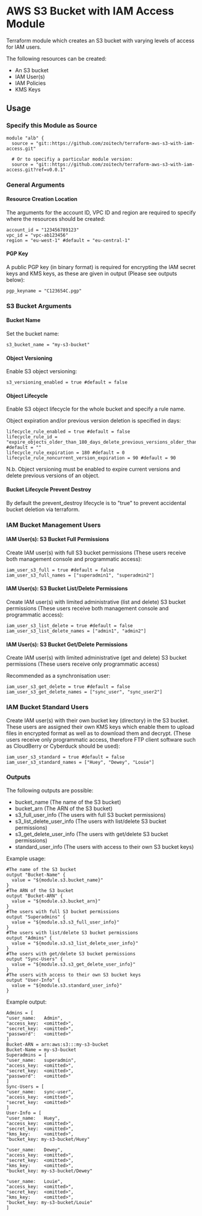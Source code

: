 # AWS S3 Bucket with IAM Access Module
Terraform module which creates an S3 bucket with varying levels of access for IAM users.

The following resources can be created:
* An S3 bucket
* IAM User(s)
* IAM Policies
* KMS Keys

## Usage
### Specify this Module as Source
```hcl
module "alb" {
  source = "git::https://github.com/zoitech/terraform-aws-s3-with-iam-access.git"

  # Or to specifiy a particular module version:
  source = "git::https://github.com/zoitech/terraform-aws-s3-with-iam-access.git?ref=v0.0.1"
```
### General Arguments
#### Resource Creation Location
The arguments for the account ID, VPC ID and region are required to specify where the resources should be created:
```hcl
account_id = "123456789123"
vpc_id = "vpc-ab123456"
region = "eu-west-1" #default = "eu-central-1"
```
#### PGP Key 
A public PGP key (in binary format) is required for encrypting the IAM secret keys and KMS keys, as these are given in output (Please see outputs below):
```hcl
pgp_keyname = "C123654C.pgp"
```
### S3 Bucket Arguments
#### Bucket Name 
Set the bucket name:
```hcl
s3_bucket_name = "my-s3-bucket"
```
#### Object Versioning 
Enable S3 object versioning:
```hcl
s3_versioning_enabled = true #default = false
```
#### Object Lifecycle 
Enable S3 object lifecycle for the whole bucket and specify a rule name.

Object expiration and/or previous version deletion is specified in days:
```hcl
lifecycle_rule_enabled = true #default = false
lifecycle_rule_id = "expire_objects_older_than_180_days_delete_previous_versions_older_than_90_days" #default = ""
lifecycle_rule_expiration = 180 #default = 0
lifecycle_rule_noncurrent_version_expiration = 90 #default = 90 
```

N.b. Object versioning must be enabled to expire current versions and delete previous versions of an object. 

#### Bucket Lifecycle Prevent Destroy
By default the prevent_destroy lifecycle is to "true" to prevent accidental bucket deletion via terraform.

### IAM Bucket Management Users 
#### IAM User(s): S3 Bucket Full Permissions 
Create IAM user(s) with full S3 bucket permissions (These users receive both management console and programmatic access):
```hcl
iam_user_s3_full = true #default = false
iam_user_s3_full_names = ["superadmin1", "superadmin2"]
```
#### IAM User(s): S3 Bucket List/Delete Permissions 
Create IAM user(s) with limited administrative (list and delete) S3 bucket permissions (These users receive both management console and programmatic access):
```hcl
iam_user_s3_list_delete = true #default = false
iam_user_s3_list_delete_names = ["admin1", "admin2"]
```
#### IAM User(s): S3 Bucket Get/Delete Permissions 
Create IAM user(s) with limited administrative (get and delete) S3 bucket permissions (These users receive only programmatic access)

Recommended as a synchronisation user:
```hcl
iam_user_s3_get_delete = true #default = false
iam_user_s3_get_delete_names = ["sync_user", "sync_user2"]
```
### IAM Bucket Standard Users
Create IAM user(s) with their own bucket key (directory) in the S3 bucket. These users are assigned their own KMS keys which enable them to upload files in encrypted format as well as to download them and decrypt. (These users receive only programmatic access, therefore FTP client software such as CloudBerry or Cyberduck should be used):
```hcl
iam_user_s3_standard = true #default = false
iam_user_s3_standard_names = ["Huey", "Dewey", "Louie"]
```

### Outputs 
The following outputs are possible:
* bucket_name (The name of the S3 bucket)
* bucket_arn (The ARN of the S3 bucket)
* s3_full_user_info  (The users with full S3 bucket permissions)
* s3_list_delete_user_info (The users with list/delete S3 bucket permissions)
* s3_get_delete_user_info (The users with get/delete S3 bucket permissions)
* standard_user_info (The users with access to their own S3 bucket keys)


Example usage:
```hcl
#The name of the S3 bucket
output "Bucket-Name" {
  value = "${module.s3.bucket_name}"
}
#The ARN of the S3 bucket
output "Bucket-ARN" {
  value = "${module.s3.bucket_arn}"
}
#The users with full S3 bucket permissions
output "Superadmins" {
  value = "${module.s3.s3_full_user_info}"
}
#The users with list/delete S3 bucket permissions
output "Admins" {
  value = "${module.s3.s3_list_delete_user_info}"
}
#The users with get/delete S3 bucket permissions
output "Sync-Users" {
  value = "${module.s3.s3_get_delete_user_info}"
}
#The users with access to their own S3 bucket keys
output "User-Info" {
  value = "${module.s3.standard_user_info}"
}
```

Example output:
```hcl
Admins = [
"user_name:   Admin",
"access_key:  <omitted>",
"secret_key:  <omitted>",
"password":   <omitted>"
]
Bucket-ARN = arn:aws:s3:::my-s3-bucket
Bucket-Name = my-s3-bucket
Superadmins = [
"user_name:   superadmin",
"access_key:  <omitted>",
"secret_key:  <omitted>",
"password":   <omitted>"
]
Sync-Users = [
"user_name:   sync-user",
"access_key:  <omitted>",
"secret_key:  <omitted>"
]
User-Info = [
"user_name:   Huey",
"access_key:  <omitted>",
"secret_key:  <omitted>",
"kms_key:     <omitted>",
"bucket_key: my-s3-bucket/Huey"

"user_name:   Dewey",
"access_key:  <omitted>",
"secret_key:  <omitted>",
"kms_key:     <omitted>",
"bucket_key: my-s3-bucket/Dewey"

"user_name:   Louie",
"access_key:  <omitted>",
"secret_key:  <omitted>",
"kms_key:     <omitted>",
"bucket_key: my-s3-bucket/Louie"
]
```
